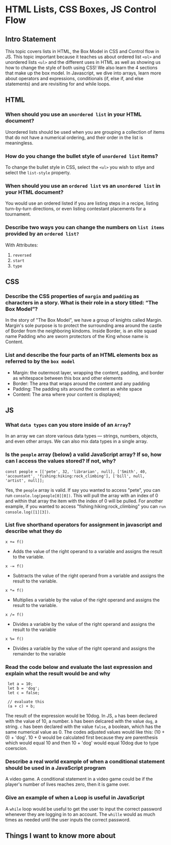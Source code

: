 
# HTML Lists, CSS Boxes, JS Control Flow

## Intro Statement

This topic covers lists in HTML, the Box Model in CSS and Control flow in JS. This topic important because it teaches us about ordered list `<ol>` and unordered lists `<ul>` and the different uses in HTML as well as showing us how to change the style of both using CSS! We also learn the 4 sections that make up the box model. In Javascript, we dive into arrays, learn more about operators and expressions, conditionals (if, else if, and else statements) and are revisiting for and while loops.

## HTML

### When should you use an `unordered list` in your HTML document?

Unordered lists should be used when you are grouping a collection of items that do not have a numerical ordering, and their order in the list is meaningless.

### How do you change the bullet style of `unordered list` items?

To change the bullet style in CSS, select the `<ul>` you wish to stlye and select the `list-style` property.

### When should you use an `ordered list` vs an `unordered list` in your HTML document?

You would use an ordered listed if you are listing steps in a recipe, listing turn-by-turn directions, or even listing contestant placements for a tournament.

### Describe two ways you can change the numbers on `list items` provided by an `ordered list?`

With Attributes:

1. `reversed`
2. `start`
3. `type`

## CSS

### Describe the CSS properties of `margin` and `padding` as characters in a story. What is their role in a story titled: “The Box Model”?

In the story of "The Box Model", we have a group of knights called Margin. Margin's sole purpose is to protect the surrounding area around the castle of Border from the neighboring kindoms. Inside Border, is an elite squad name Padding who are sworn protectors of the King whose name is Content.

### List and describe the four parts of an HTML elements box as referred to by the `box model`

- Margin: the outermost layer, wrapping the content, padding, and border as whitespace between this box and other elements
- Border: The area that wraps around the content and any padding
- Padding: The padding sits around the content as white space
- Content: The area where your content is displayed;

## JS

### What `data types` can you store inside of an `Array`?

In an array we can store various data types — strings, numbers, objects, and even other arrays. We can also mix data types in a single array.

### Is the `people` array (below) a valid JavaScript array? If so, how can I access the values stored? If not, why?

```
const people = [['pete', 32, 'librarian', null], ['Smith', 40, 'accountant', 'fishing:hiking:rock_climbing'], ['bill', null, 'artist', null]];
```

Yes, the `people` array is valid. If say you wanted to access "pete", you can run `console.log(people[0][0])`. This will pull the array with an index of 0 and within that array the item with the index of 0 will be pulled. For another example, if you wanted to access "fishing:hiking:rock_climbing" you can `run console.log([1][3])`.

### List five shorthand operators for assignment in javascript and describe what they do

`x += f()`

- Adds the value of the right operand to a variable and assigns the result to the variable.

`x -= f()`
  
- Subtracts the value of the right operand from a variable and assigns the result to the variable.

`x *= f()`
  
- Multiplies a variable by the value of the right operand and assigns the result to the variable.

`x /= f()`

- Divides a variable by the value of the right operand and assigns the result to the variable

`x %= f()`

- Divides a variable by the value of the right operand and assigns the remainder to the variable

### Read the code below and evaluate the last expression and explain what the result would be and why

```
 let a = 10;
 let b = 'dog';
 let c = false;

 // evaluate this
 (a + c) + b;
```

The result of the expression would be 10dog. In JS, `a` has been declared with the value of 10, a number. `b` has been delcared with the value `dog`, a string. `c` has been declared with the value `false`, a boolean, which has the same numerical value as 0. The codes adjusted values would like this: (10 + 0) + 'dog'. 10 + 0 would be calculated first because they are parenthesis which would equal 10 and then 10 + 'dog' would equal 10dog due to type coerscion.

### Describe a real world example of when a conditional statement should be used in a JavaScript program

A video game. A conditional statement in a video game could be if the player's number of lives reaches zero, then it is game over.

### Give an example of when a Loop is useful in JavaScript

A `while` loop would be useful to get the user to input the correct password whenever they are logging in to an account. The `whille` would as much times as needed until the user inputs the correct password.

## Things I want to know more about
